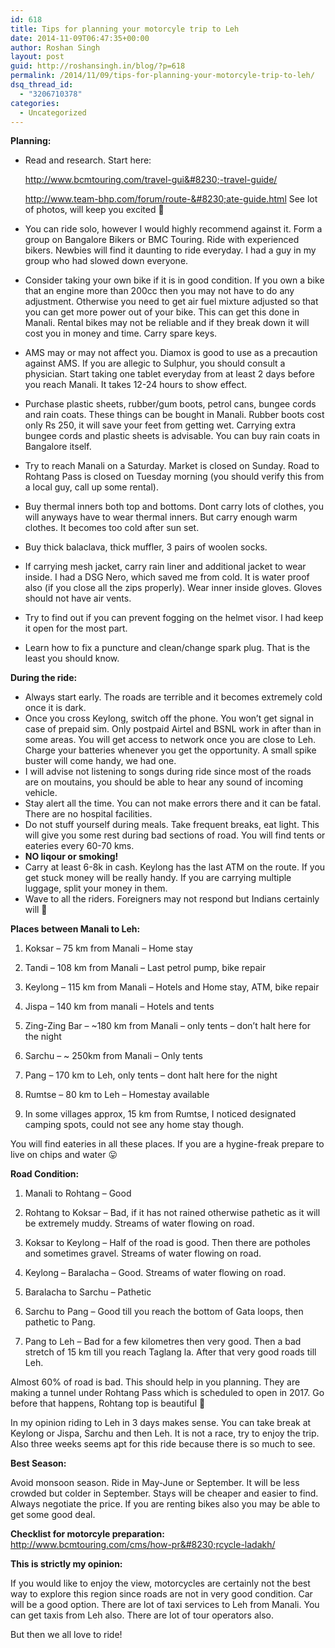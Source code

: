 ```yaml
---
id: 618
title: Tips for planning your motorcyle trip to Leh
date: 2014-11-09T06:47:35+00:00
author: Roshan Singh
layout: post
guid: http://roshansingh.in/blog/?p=618
permalink: /2014/11/09/tips-for-planning-your-motorcyle-trip-to-leh/
dsq_thread_id:
  - "3206710378"
categories:
  - Uncategorized
---
```

**Planning:**

  * Read and research. Start here:
  
    <a href="http://www.bcmtouring.com/travel-guides/ladakh-travel-guide/" target="_blank">http://www.bcmtouring.com/travel-gui&#8230;-travel-guide/</a>
  
    <a href="http://www.team-bhp.com/forum/route-travel-queries/135729-leh-ladakh-zanskar-ultimate-guide.html" target="_blank">http://www.team-bhp.com/forum/route-&#8230;ate-guide.html</a> See lot of photos, will keep you excited 🙂
  * You can ride solo, however I would highly recommend against it. Form a group on Bangalore Bikers or BMC Touring. Ride with experienced bikers. Newbies will find it daunting to ride everyday. I had a guy in my group who had slowed down everyone.
  * Consider taking your own bike if it is in good condition. If you own a bike that an engine more than 200cc then you may not have to do any adjustment. Otherwise you need to get air fuel mixture adjusted so that you can get more power out of your bike. This can get this done in Manali. Rental bikes may not be reliable and if they break down it will cost you in money and time. Carry spare keys.
  * AMS may or may not affect you. Diamox is good to use as a precaution against AMS. If you are allegic to Sulphur, you should consult a physician. Start taking one tablet everyday from at least 2 days before you reach Manali. It takes 12-24 hours to show effect.
  * Purchase plastic sheets, rubber/gum boots, petrol cans, bungee cords and rain coats. These things can be bought in Manali. Rubber boots cost only Rs 250, it will save your feet from getting wet. Carrying extra bungee cords and plastic sheets is advisable. You can buy rain coats in Bangalore itself.
  * Try to reach Manali on a Saturday. Market is closed on Sunday. Road to Rohtang Pass is closed on Tuesday morning (you should verify this from a local guy, call up some rental).
  * Buy thermal inners both top and bottoms. Dont carry lots of clothes, you will anyways have to wear thermal inners. But carry enough warm clothes. It becomes too cold after sun set.
  * Buy thick balaclava, thick muffler, 3 pairs of woolen socks.
  * If carrying mesh jacket, carry rain liner and additional jacket to wear inside. I had a DSG Nero, which saved me from cold. It is water proof also (if you close all the zips properly). Wear inner inside gloves. Gloves should not have air vents.
  * Try to find out if you can prevent fogging on the helmet visor. I had keep it open for the most part.
  * Learn how to fix a puncture and clean/change spark plug. That is the least you should know.

**During the ride:**

  * Always start early. The roads are terrible and it becomes extremely cold once it is dark.
  * Once you cross Keylong, switch off the phone. You won&#8217;t get signal in case of prepaid sim. Only postpaid Airtel and BSNL work in after than in some areas. You will get access to network once you are close to Leh. Charge your batteries whenever you get the opportunity. A small spike buster will come handy, we had one.
  * I will advise not listening to songs during ride since most of the roads are on moutains, you should be able to hear any sound of incoming vehicle.
  * Stay alert all the time. You can not make errors there and it can be fatal. There are no hospital facilities.
  * Do not stuff yourself during meals. Take frequent breaks, eat light. This will give you some rest during bad sections of road. You will find tents or eateries every 60-70 kms.
  * **NO liqour or smoking!**
  * Carry at least 6-8k in cash. Keylong has the last ATM on the route. If you get stuck money will be really handy. If you are carrying multiple luggage, split your money in them.
  * Wave to all the riders. Foreigners may not respond but Indians certainly will 🙂

**Places between Manali to Leh:**
  
1. Koksar &#8211; 75 km from Manali &#8211; Home stay
  
2. Tandi &#8211; 108 km from Manali &#8211; Last petrol pump, bike repair
  
3. Keylong &#8211; 115 km from Manali &#8211; Hotels and Home stay, ATM, bike repair
  
4. Jispa &#8211; 140 km from manali &#8211; Hotels and tents
  
5. Zing-Zing Bar &#8211; ~180 km from Manali &#8211; only tents &#8211; don&#8217;t halt here for the night
  
6. Sarchu &#8211; ~ 250km from Manali &#8211; Only tents
  
7. Pang &#8211; 170 km to Leh, only tents &#8211; dont halt here for the night
  
8. Rumtse &#8211; 80 km to Leh &#8211; Homestay available
  
9. In some villages approx, 15 km from Rumtse, I noticed designated camping spots, could not see any home stay though.

You will find eateries in all these places. If you are a hygine-freak prepare to live on chips and water 😛

**Road Condition:**
  
1. Manali to Rohtang &#8211; Good
  
2. Rohtang to Koksar &#8211; Bad, if it has not rained otherwise pathetic as it will be extremely muddy. Streams of water flowing on road.
  
3. Koksar to Keylong &#8211; Half of the road is good. Then there are potholes and sometimes gravel. Streams of water flowing on road.
  
4. Keylong &#8211; Baralacha &#8211; Good. Streams of water flowing on road.
  
5. Baralacha to Sarchu &#8211; Pathetic
  
6. Sarchu to Pang &#8211; Good till you reach the bottom of Gata loops, then pathetic to Pang.
  
7. Pang to Leh &#8211; Bad for a few kilometres then very good. Then a bad stretch of 15 km till you reach Taglang la. After that very good roads till Leh.

Almost 60% of road is bad. This should help in you planning. They are making a tunnel under Rohtang Pass which is scheduled to open in 2017. Go before that happens, Rohtang top is beautiful 🙂

In my opinion riding to Leh in 3 days makes sense. You can take break at Keylong or Jispa, Sarchu and then Leh. It is not a race, try to enjoy the trip. Also three weeks seems apt for this ride because there is so much to see.

**Best Season:**
  
Avoid monsoon season. Ride in May-June or September. It will be less crowded but colder in September. Stays will be cheaper and easier to find. Always negotiate the price. If you are renting bikes also you may be able to get some good deal.

**Checklist for motorcyle preparation:** <a href="http://www.bcmtouring.com/cms/how-prepare-your-motorcycle-ladakh/" target="_blank">http://www.bcmtouring.com/cms/how-pr&#8230;rcycle-ladakh/</a>

**This is strictly my opinion:**
  
If you would like to enjoy the view, motorcycles are certainly not the best way to explore this region since roads are not in very good condition. Car will be a good option. There are lot of taxi services to Leh from Manali. You can get taxis from Leh also. There are lot of tour operators also.
  
But then we all love to ride!
